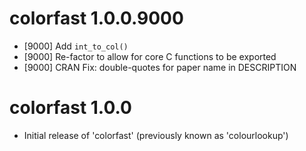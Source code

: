 
# colorfast 1.0.0.9000

* [9000] Add `int_to_col()`
* [9000] Re-factor to allow for core C functions to be exported
* [9000] CRAN Fix: double-quotes for paper name in DESCRIPTION

# colorfast 1.0.0

* Initial release of 'colorfast' (previously known as 'colourlookup')
